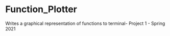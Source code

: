 # Function_Plotter
Writes a graphical representation of functions to terminal- Project 1 - Spring 2021
